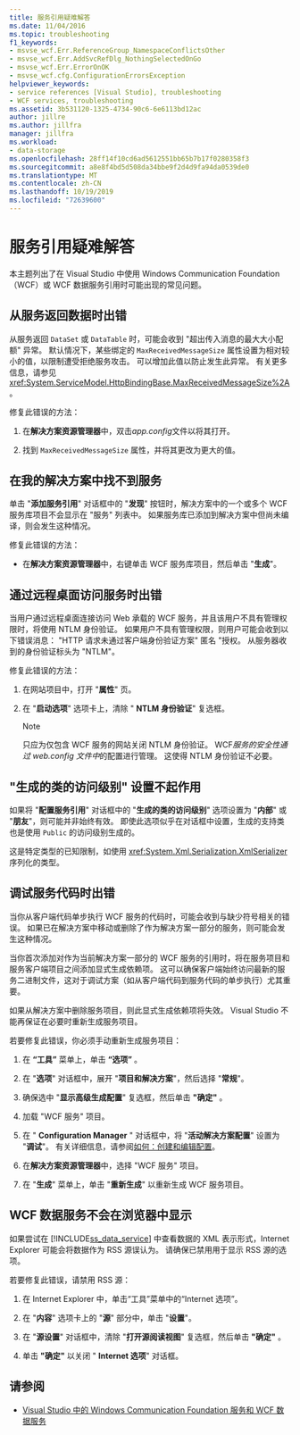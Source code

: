 ```yaml
---
title: 服务引用疑难解答
ms.date: 11/04/2016
ms.topic: troubleshooting
f1_keywords:
- msvse_wcf.Err.ReferenceGroup_NamespaceConflictsOther
- msvse_wcf.Err.AddSvcRefDlg_NothingSelectedOnGo
- msvse_wcf.Err.ErrorOnOK
- msvse_wcf.cfg.ConfigurationErrorsException
helpviewer_keywords:
- service references [Visual Studio], troubleshooting
- WCF services, troubleshooting
ms.assetid: 3b531120-1325-4734-90c6-6e6113bd12ac
author: jillre
ms.author: jillfra
manager: jillfra
ms.workload:
- data-storage
ms.openlocfilehash: 28ff14f10cd6ad5612551bb65b7b17f0280358f3
ms.sourcegitcommit: a8e8f4bd5d508da34bbe9f2d4d9fa94da0539de0
ms.translationtype: MT
ms.contentlocale: zh-CN
ms.lasthandoff: 10/19/2019
ms.locfileid: "72639600"
---
```

# <a name="troubleshoot-service-references"></a>服务引用疑难解答

本主题列出了在 Visual Studio 中使用 Windows Communication Foundation （WCF）或 WCF 数据服务引用时可能出现的常见问题。

## <a name="error-returning-data-from-a-service"></a>从服务返回数据时出错

从服务返回 `DataSet` 或 `DataTable` 时，可能会收到 "超出传入消息的最大大小配额" 异常。 默认情况下，某些绑定的 `MaxReceivedMessageSize` 属性设置为相对较小的值，以限制遭受拒绝服务攻击。 可以增加此值以防止发生此异常。 有关更多信息，请参见<xref:System.ServiceModel.HttpBindingBase.MaxReceivedMessageSize%2A>。

修复此错误的方法：

1. 在**解决方案资源管理器**中，双击*app.config*文件以将其打开。

2. 找到 `MaxReceivedMessageSize` 属性，并将其更改为更大的值。

## <a name="cannot-find-a-service-in-my-solution"></a>在我的解决方案中找不到服务

单击 "**添加服务引用**" 对话框中的 "**发现**" 按钮时，解决方案中的一个或多个 WCF 服务库项目不会显示在 "服务" 列表中。 如果服务库已添加到解决方案中但尚未编译，则会发生这种情况。

修复此错误的方法：

- 在**解决方案资源管理器**中，右键单击 WCF 服务库项目，然后单击 "**生成**"。

## <a name="error-accessing-a-service-over-a-remote-desktop"></a>通过远程桌面访问服务时出错

当用户通过远程桌面连接访问 Web 承载的 WCF 服务，并且该用户不具有管理权限时，将使用 NTLM 身份验证。 如果用户不具有管理权限，则用户可能会收到以下错误消息： "HTTP 请求未通过客户端身份验证方案" 匿名 "授权。 从服务器收到的身份验证标头为 "NTLM"。

修复此错误的方法：

1. 在网站项目中，打开 "**属性**" 页。

2. 在 "**启动选项**" 选项卡上，清除 " **NTLM 身份验证**" 复选框。

    > [!NOTE]
    > 只应为仅包含 WCF 服务的网站关闭 NTLM 身份验证。 WCF*服务的安全性通过 web.config 文件中*的配置进行管理。 这使得 NTLM 身份验证不必要。

## <a name="access-level-for-generated-classes-setting-has-no-effect"></a>"生成的类的访问级别" 设置不起作用

如果将 "**配置服务引用**" 对话框中的 "**生成的类的访问级别**" 选项设置为 "**内部**" 或 "**朋友**"，则可能并非始终有效。 即使此选项似乎在对话框中设置，生成的支持类也是使用 `Public` 的访问级别生成的。

这是特定类型的已知限制，如使用 <xref:System.Xml.Serialization.XmlSerializer> 序列化的类型。

## <a name="error-debugging-service-code"></a>调试服务代码时出错

当你从客户端代码单步执行 WCF 服务的代码时，可能会收到与缺少符号相关的错误。 如果已在解决方案中移动或删除了作为解决方案一部分的服务，则可能会发生这种情况。

当你首次添加对作为当前解决方案一部分的 WCF 服务的引用时，将在服务项目和服务客户端项目之间添加显式生成依赖项。 这可以确保客户端始终访问最新的服务二进制文件，这对于调试方案（如从客户端代码到服务代码的单步执行）尤其重要。

如果从解决方案中删除服务项目，则此显式生成依赖项将失效。 Visual Studio 不能再保证在必要时重新生成服务项目。

若要修复此错误，你必须手动重新生成服务项目：

1. 在 **“工具”** 菜单上，单击 **“选项”** 。

2. 在 "**选项**" 对话框中，展开 "**项目和解决方案**"，然后选择 "**常规**"。

3. 确保选中 "**显示高级生成配置**" 复选框，然后单击 **"确定"** 。

4. 加载 "WCF 服务" 项目。

5. 在 " **Configuration Manager** " 对话框中，将 "**活动解决方案配置**" 设置为 "**调试**"。 有关详细信息，请参阅[如何：创建和编辑配置](../ide/how-to-create-and-edit-configurations.md)。

6. 在**解决方案资源管理器**中，选择 "WCF 服务" 项目。

7. 在 "**生成**" 菜单上，单击 "**重新生成**" 以重新生成 WCF 服务项目。

## <a name="wcf-data-services-do-not-display-in-the-browser"></a>WCF 数据服务不会在浏览器中显示

如果尝试在 [!INCLUDE[ss_data_service](../data-tools/includes/ss_data_service_md.md)] 中查看数据的 XML 表示形式，Internet Explorer 可能会将数据作为 RSS 源误认为。 请确保已禁用用于显示 RSS 源的选项。

若要修复此错误，请禁用 RSS 源：

1. 在 Internet Explorer 中，单击“工具”菜单中的“Internet 选项”。

2. 在 "**内容**" 选项卡上的 "**源**" 部分中，单击 "**设置**"。

3. 在 "**源设置**" 对话框中，清除 "**打开源阅读视图**" 复选框，然后单击 **"确定"** 。

4. 单击 **"确定"** 以关闭 " **Internet 选项**" 对话框。

## <a name="see-also"></a>请参阅

- [Visual Studio 中的 Windows Communication Foundation 服务和 WCF 数据服务](../data-tools/windows-communication-foundation-services-and-wcf-data-services-in-visual-studio.md)